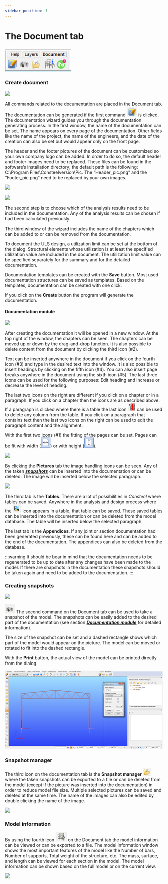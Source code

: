 ```yaml
---
sidebar_position: 1
---
```

# The Document tab

![alt text](<img/documentation cs15.png>)


### Create document

<!-- /wp:heading -->

<!-- wp:image {"align":"right","id":22333,"width":468,"height":352,"sizeSlug":"full","linkDestination":"media"} -->

[![](https://Consteelsoftware.com/wp-content/uploads/2021/06/dial_doc_new_3_1.png)](./img/wp-content-uploads-2021-06-dial_doc_new_3_1.png)

<!-- /wp:image -->

<!-- wp:paragraph {"align":"justify"} -->

All commands related to the documentation are placed in the Document tab. The documentation can be generated if the first command ![](./img/wp-content-uploads-2021-04-cmd_doc_new.png) is clicked. The documentation wizard guides you through the documentation generating process. In the first window, the name of the documentation can be set. The name appears on every page of the documentation. Other fields like the name of the project, the name of the engineers, and the date of the creation can also be set but would appear only on the front page.

<!-- /wp:paragraph -->

<!-- wp:paragraph -->

The header and the footer pictures of the document can be customized so your own company logo can be added. In order to do so, the default header and footer images need to be replaced. These files can be found in the software’s installation directory; the default path is the following: C:\\Program Files\\Consteelversion\\Pic. The “Header_pic.png” and the “Footer_pic.png” need to be replaced by your own images.

<!-- /wp:paragraph -->

<!-- wp:image {"align":"right","id":22345,"width":259,"height":429,"sizeSlug":"full","linkDestination":"media"} -->

[![](https://Consteelsoftware.com/wp-content/uploads/2021/06/dial_doc_new_3_3.png)](./img/wp-content-uploads-2021-06-dial_doc_new_3_3.png)

<!-- /wp:image -->

<!-- wp:image {"align":"right","id":22339,"width":194,"height":145,"sizeSlug":"full","linkDestination":"media"} -->

[![](https://Consteelsoftware.com/wp-content/uploads/2021/06/dial_doc_new_3_2.png)](./img/wp-content-uploads-2021-06-dial_doc_new_3_2.png)

<!-- /wp:image -->

<!-- wp:paragraph -->

The second step is to choose which of the analysis results need to be included in the documentation. Any of the analysis results can be chosen if had been calculated previously.

<!-- /wp:paragraph -->

<!-- wp:paragraph {"align":"justify"} -->

The third window of the wizard includes the name of the chapters which can be added to or can be removed from the documentation.

<!-- /wp:paragraph -->

<!-- wp:paragraph {"align":"justify"} -->

To document the ULS design, a utilization limit can be set at the bottom of the dialog. Structural elements whose utilization is at least the specified utilization value are included in the document. The utilization limit value can be specified separately for the summary and for the detailed documentation.

<!-- /wp:paragraph -->

<!-- wp:paragraph {"align":"justify"} -->

Documentation templates can be created with the **Save** button. Most used documentation structures can be saved as templates. Based on the templates, documentation can be created with one click.

<!-- /wp:paragraph -->

<!-- wp:paragraph {"align":"justify"} -->

If you click on the **Create** button the program will generate the documentation.

<!-- /wp:paragraph -->

<!-- wp:spacer -->

<!-- /wp:spacer -->

<!-- wp:heading {"level":4} -->

#### Documentation module

<!-- /wp:heading -->

<!-- wp:image {"align":"right","id":9646,"width":290,"height":270,"sizeSlug":"large","linkDestination":"media"} -->

[![](https://Consteelsoftware.com/wp-content/uploads/2021/04/14-1-documentation_module.png)](./img/wp-content-uploads-2021-04-14-1-documentation_module.png)

<!-- /wp:image -->

<!-- wp:paragraph {"align":"justify"} -->

After creating the documentation it will be opened in a new window. At the top right of the window, the chapters can be seen. The chapters can be moved up or down by the drag-and-drop function. It is also possible to delete content from the document by clicking the third icon (#2).

<!-- /wp:paragraph -->

<!-- wp:paragraph {"align":"justify"} -->

Text can be inserted anywhere in the document if you click on the fourth icon (#3) and type in the desired text into the window. It is also possible to insert headings by clicking on the fifth icon (#4). You can also insert page breaks anywhere in the document using the sixth icon (#5). The last three icons can be used for the following purposes: Edit heading and increase or decrease the level of heading.

<!-- /wp:paragraph -->

<!-- wp:paragraph {"align":"justify"} -->

The last two icons on the right are different if you click on a chapter or in a paragraph. If you click on a chapter then the icons are as described above. If a paragraph is clicked where there is a table the last icon ![](./img/wp-content-uploads-2021-04-14-2-1-1-delete-column-from-the-table.png) can be used to delete any column from the table. If you click on a paragraph that contains text then the last two icons on the right can be used to edit the paragraph content and the alignment.

<!-- /wp:paragraph -->

<!-- wp:columns -->

<!-- wp:column -->

<!-- wp:paragraph -->

With the first two icons (#1) the fitting of the pages can be set. Pages can be fit with width (![](./img/wp-content-uploads-2021-04-14-1-width.png)) or with height (![](./img/wp-content-uploads-2021-04-14-1-height.png)).

<!-- /wp:paragraph -->

<!-- /wp:column -->

<!-- wp:column -->

<!-- wp:image {"align":"center","id":9653,"sizeSlug":"large","linkDestination":"media"} -->

[![](https://Consteelsoftware.com/wp-content/uploads/2021/04/14-2-total.png)](./img/wp-content-uploads-2021-04-14-2-total.png)

<!-- /wp:image -->

<!-- /wp:column -->

<!-- /wp:columns -->

<!-- wp:columns -->

<!-- wp:column -->

<!-- wp:paragraph {"align":"justify"} -->

By clicking the **Pictures** tab the image handling icons can be seen. Any of the taken _[**snapshots**](#creating-snapshots)_ can be inserted into the documentation or can be deleted. The image will be inserted below the selected paragraph.

<!-- /wp:paragraph -->

<!-- /wp:column -->

<!-- wp:column -->

<!-- wp:image {"align":"center","id":9659,"sizeSlug":"large","linkDestination":"media"} -->

[![](https://Consteelsoftware.com/wp-content/uploads/2021/04/14-2-pictures.png)](./img/wp-content-uploads-2021-04-14-2-pictures.png)

<!-- /wp:image -->

<!-- /wp:column -->

<!-- /wp:columns -->

<!-- wp:paragraph -->

The third tab is the **Tables**. There are a lot of possibilities in _Consteel_ where tables can be saved. Anywhere in the analysis and design process where the ![](./img/wp-content-uploads-2021-04-14-1-save.png) icon appears in a table, that table can be saved. These saved tables can be inserted into the documentation or can be deleted from the model database. The table will be inserted below the selected paragraph.

<!-- /wp:paragraph -->

<!-- wp:paragraph -->

The last tab is the **Appendices**. If any joint or section documentation had been generated previously, these can be found here and can be added to the end of the documentation. The appendices can also be deleted from the database.

<!-- /wp:paragraph -->

<!-- wp:image {"align":"left","id":21417,"width":76,"height":81,"sizeSlug":"full","linkDestination":"none"} -->



<!-- /wp:image -->

<!-- wp:paragraph -->
:::warning
It should be bear in mind that the documentation needs to be regenerated to be up to date after any changes have been made to the model. If there are snapshots in the documentation these snapshots should be taken again and need to be added to the documentation.
:::
<!-- /wp:paragraph -->

<!-- wp:spacer {"height":"25px"} -->

<!-- /wp:spacer -->

<!-- wp:heading {"level":3} -->

### Creating snapshots

<!-- /wp:heading -->

<!-- wp:image {"align":"right","id":22388,"width":133,"height":227,"sizeSlug":"full","linkDestination":"media"} -->

[![](https://Consteelsoftware.com/wp-content/uploads/2021/04/dia_snapshot.png)](./img/wp-content-uploads-2021-04-dia_snapshot.png)

<!-- /wp:image -->

<!-- wp:paragraph -->

![](./img/wp-content-uploads-2021-04-cmd_doc_snap.png) The second command on the Document tab can be used to take a snapshot of the model. The snapshots can be easily added to the desired part of the documentation (see section _[**Documentation module**](#documentation-module)_ for detailed information).

<!-- /wp:paragraph -->

<!-- wp:paragraph -->

The size of the snapshot can be set and a dashed rectangle shows which part of the model would appear on the picture. The model can be moved or rotated to fit into the dashed rectangle.

<!-- /wp:paragraph -->

<!-- wp:paragraph -->

With the **Print** button, the actual view of the model can be printed directly from the dialog.

<!-- /wp:paragraph -->

<!-- wp:image {"align":"center","id":9674,"sizeSlug":"large","linkDestination":"media"} -->

[![](./img/wp-content-uploads-2021-04-14-2-snapshot_print-1024x509.png)](https://Consteelsoftware.com/wp-content/uploads/2021/04/14-2-snapshot_print.png)

<!-- /wp:image -->

<!-- wp:heading {"level":3} -->

### Snapshot manager

<!-- /wp:heading -->

<!-- wp:columns -->

<!-- wp:column -->

<!-- wp:paragraph {"align":"justify"} -->

The third icon on the documentation tab is the **Snapshot manager** ![](./img/wp-content-uploads-2021-04-14-1-snapshot-manager.png) where the taken snapshots can be exported to a file or can be deleted from the model (except if the picture was inserted into the documentation) in order to reduce model file size. Multiple selected pictures can be saved and deleted at the same time. The name of the images can also be edited by double clicking the name of the image.

<!-- /wp:paragraph -->

<!-- /wp:column -->

<!-- wp:column -->

<!-- wp:image {"align":"center","id":9681,"sizeSlug":"large","linkDestination":"media"} -->

[![](https://Consteelsoftware.com/wp-content/uploads/2021/04/14-2-snapshotmanager.png)](./img/wp-content-uploads-2021-04-14-2-snapshotmanager.png)

<!-- /wp:image -->

<!-- /wp:column -->

<!-- /wp:columns -->

<!-- wp:heading {"level":3} -->



### Model information

<!-- /wp:heading -->

<!-- wp:columns -->

<!-- wp:column -->

<!-- wp:paragraph {"align":"justify"} -->

By using the fourth icon ![](./img/wp-content-uploads-2021-04-cmd_modelinfo.png) on the Document tab the model information can be viewed or can be exported to a file. The model information window shows the most important features of the model like the Number of bars, Number of supports, Total weight of the structure, etc. The mass, surface, and length can be viewed for each section in the model. The model information can be shown based on the full model or on the current view.

<!-- /wp:paragraph -->

<!-- /wp:column -->

<!-- wp:column -->

<!-- wp:image {"align":"center","id":9688,"sizeSlug":"large","linkDestination":"media"} -->

[![](https://Consteelsoftware.com/wp-content/uploads/2021/04/14-2-model-information.png)](./img/wp-content-uploads-2021-04-14-2-model-information.png)

<!-- /wp:image -->

<!-- /wp:column -->

<!-- /wp:columns -->
